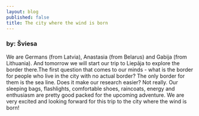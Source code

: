 ```yaml
---
layout: blog
published: false
title: The city where the wind is born
---
```


### by: Šviesa

We are Germans (from Latvia), Anastasia (from Belarus) and Gabija (from Lithuania). And tomorrow we will start our trip to Liepāja to explore the border there.The first question that comes to our minds - what is the border for people who live in the city with no actual border? The only border for them is the sea line. Does it make our research easier? Not really. Our sleeping bags, flashlights, comfortable shoes, raincoats, energy and enthusiasm are pretty good packed for the upcoming adventure.  We are very excited and looking forward for this trip to the city where the wind is born!

